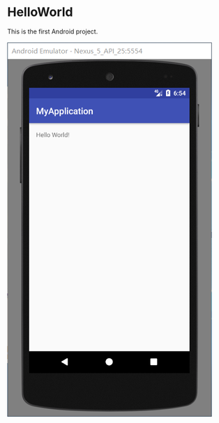 # HelloWorld
This is the first Android project.</br>
</br>
![](https://github.com/FjAndjam/HelloWorld/blob/master/app/src/main/res/mipmap-xhdpi/helloworld.png)</br>
